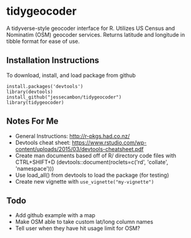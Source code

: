 # tidygeocoder

A tidyverse-style geocoder interface for R. Utilizes US Census and Nominatim (OSM) geocoder services. Returns latitude and longitude in tibble format for ease of use.


## Installation Instructions

To download, install, and load package from github

```
install.packages('devtools')
library(devtools)
install_github("jessecambon/tidygeocoder")
library(tidygeocoder)
```


## Notes For Me

* General Instructions: http://r-pkgs.had.co.nz/
* Devtools cheat sheet: https://www.rstudio.com/wp-content/uploads/2015/03/devtools-cheatsheet.pdf
* Create man documents based off of R/ directory code files with CTRL+SHIFT+D (devtools::document(roclets=c('rd', 'collate', 'namespace')))
* Use load_all() from devtools to load the package (for testing)
* Create new vignette with `use_vignette("my-vignette")`

## Todo

* Add github example with a map
* Make OSM able to take custom lat/long column names
* Tell user when they have hit usage limit for OSM?
